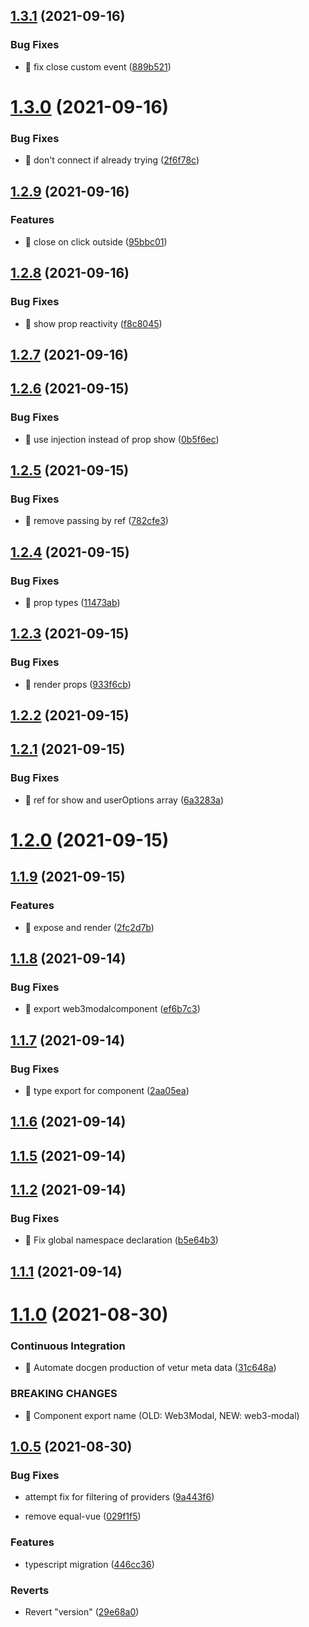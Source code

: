 ## [1.3.1](https://github.com/mfw78/web3modal-vue3/compare/v1.3.0...v1.3.1) (2021-09-16)


### Bug Fixes

* 🐛 fix close custom event ([889b521](https://github.com/mfw78/web3modal-vue3/commit/889b5216fdfa12b9459f96ab14459e2942ee463f))



# [1.3.0](https://github.com/mfw78/web3modal-vue3/compare/v1.2.9...v1.3.0) (2021-09-16)


### Bug Fixes

* 🐛 don't connect if already trying ([2f6f78c](https://github.com/mfw78/web3modal-vue3/commit/2f6f78c83a59c6b63a4ab4596a189e45c1becd01))



## [1.2.9](https://github.com/mfw78/web3modal-vue3/compare/v1.2.8...v1.2.9) (2021-09-16)


### Features

* 🎸 close on click outside ([95bbc01](https://github.com/mfw78/web3modal-vue3/commit/95bbc014c130d1504238a55af6bc1f2ce0824644))



## [1.2.8](https://github.com/mfw78/web3modal-vue3/compare/v1.2.7...v1.2.8) (2021-09-16)


### Bug Fixes

* 🐛 show prop reactivity ([f8c8045](https://github.com/mfw78/web3modal-vue3/commit/f8c8045d481299d65583210a8ca9ce410e3ac939))



## [1.2.7](https://github.com/mfw78/web3modal-vue3/compare/v1.2.6...v1.2.7) (2021-09-16)



## [1.2.6](https://github.com/mfw78/web3modal-vue3/compare/v1.2.5...v1.2.6) (2021-09-15)


### Bug Fixes

* 🐛 use injection instead of prop show ([0b5f6ec](https://github.com/mfw78/web3modal-vue3/commit/0b5f6ec754de7fd16247af2f51502a34cc162e3e))



## [1.2.5](https://github.com/mfw78/web3modal-vue3/compare/v1.2.4...v1.2.5) (2021-09-15)


### Bug Fixes

* 🐛 remove passing by ref ([782cfe3](https://github.com/mfw78/web3modal-vue3/commit/782cfe3472d384121f2f28c0a7e9f4fc322ecb22))



## [1.2.4](https://github.com/mfw78/web3modal-vue3/compare/v1.2.3...v1.2.4) (2021-09-15)


### Bug Fixes

* 🐛 prop types ([11473ab](https://github.com/mfw78/web3modal-vue3/commit/11473ab12de376c06ebe6f29617634994e6cff62))



## [1.2.3](https://github.com/mfw78/web3modal-vue3/compare/v1.2.2...v1.2.3) (2021-09-15)


### Bug Fixes

* 🐛 render props ([933f6cb](https://github.com/mfw78/web3modal-vue3/commit/933f6cb130040f4364356faeccb7a38d2f221fc8))



## [1.2.2](https://github.com/mfw78/web3modal-vue3/compare/v1.2.1...v1.2.2) (2021-09-15)



## [1.2.1](https://github.com/mfw78/web3modal-vue3/compare/v1.2.0...v1.2.1) (2021-09-15)


### Bug Fixes

* 🐛 ref for show and userOptions array ([6a3283a](https://github.com/mfw78/web3modal-vue3/commit/6a3283aa727cb0f71eb3bef19a434a85336c274b))



# [1.2.0](https://github.com/mfw78/web3modal-vue3/compare/v1.1.9...v1.2.0) (2021-09-15)



## [1.1.9](https://github.com/mfw78/web3modal-vue3/compare/v1.1.8...v1.1.9) (2021-09-15)


### Features

* 🎸 expose and render ([2fc2d7b](https://github.com/mfw78/web3modal-vue3/commit/2fc2d7b79cb9abb20a3688ab887f8f57c7ed0925))



## [1.1.8](https://github.com/mfw78/web3modal-vue3/compare/v1.1.7...v1.1.8) (2021-09-14)


### Bug Fixes

* 🐛 export web3modalcomponent ([ef6b7c3](https://github.com/mfw78/web3modal-vue3/commit/ef6b7c3612df9fa2b72fa24bd5bd82686d24b37e))



## [1.1.7](https://github.com/mfw78/web3modal-vue3/compare/v1.1.6...v1.1.7) (2021-09-14)


### Bug Fixes

* 🐛 type export for component ([2aa05ea](https://github.com/mfw78/web3modal-vue3/commit/2aa05ea85226dff09ec06d9405ead4c84c3f61eb))



## [1.1.6](https://github.com/mfw78/web3modal-vue3/compare/v1.1.5...v1.1.6) (2021-09-14)



## [1.1.5](https://github.com/mfw78/web3modal-vue3/compare/v1.1.4...v1.1.5) (2021-09-14)



## [1.1.2](https://github.com/mfw78/web3modal-vue3/compare/v1.1.1...v1.1.2) (2021-09-14)


### Bug Fixes

* 🐛 Fix global namespace declaration ([b5e64b3](https://github.com/mfw78/web3modal-vue3/commit/b5e64b3930f9ab37c9c0bf1fe69931b547c02673))



## [1.1.1](https://github.com/mfw78/web3modal-vue3/compare/v1.1.0...v1.1.1) (2021-09-14)



# [1.1.0](https://github.com/mfw78/web3modal-vue3/compare/v1.0.5...v1.1.0) (2021-08-30)


### Continuous Integration

* 🎡 Automate docgen production of vetur meta data ([31c648a](https://github.com/mfw78/web3modal-vue3/commit/31c648a825b8b0e28821ef97837a53b4fe28f3a6))


### BREAKING CHANGES

* 🧨 Component export name (OLD: Web3Modal, NEW: web3-modal)



## [1.0.5](https://github.com/mfw78/web3modal-vue3/compare/29e68a0b2e155c21444005fd2a1d25bd440b97f7...v1.0.5) (2021-08-30)

### Bug Fixes

- attempt fix for filtering of providers
  ([9a443f6](https://github.com/mfw78/web3modal-vue3/commit/9a443f6aa55b2308a8769b60358c7928ff4125ec))

- remove equal-vue
  ([029f1f5](https://github.com/mfw78/web3modal-vue3/commit/029f1f5215532cdf7bd4417cd61e1ffdee95cb9a))

### Features

- typescript migration
  ([446cc36](https://github.com/mfw78/web3modal-vue3/commit/446cc36d18f9c2c79c107bea5d297c96fe2a349e))

### Reverts

- Revert "version"
  ([29e68a0](https://github.com/mfw78/web3modal-vue3/commit/29e68a0b2e155c21444005fd2a1d25bd440b97f7))
